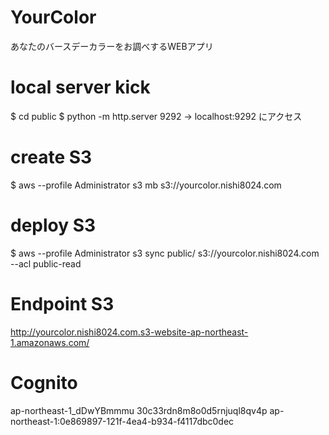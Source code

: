 # YourColor
あなたのバースデーカラーをお調べするWEBアプリ

# local server kick
$ cd public
$ python -m http.server 9292
-> localhost:9292 にアクセス

# create S3
$ aws --profile Administrator s3 mb s3://yourcolor.nishi8024.com

# deploy S3
$ aws --profile Administrator s3 sync public/ s3://yourcolor.nishi8024.com --acl public-read

# Endpoint S3
http://yourcolor.nishi8024.com.s3-website-ap-northeast-1.amazonaws.com/

# Cognito
ap-northeast-1_dDwYBmmmu
30c33rdn8m8o0d5rnjuql8qv4p
ap-northeast-1:0e869897-121f-4ea4-b934-f4117dbc0dec